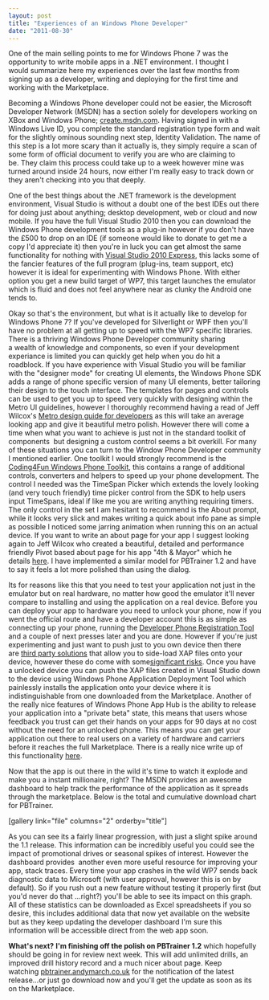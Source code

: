 ```yaml
---
layout: post
title: "Experiences of an Windows Phone Developer"
date: "2011-08-30"
---
```


One of the main selling points to me for Windows Phone 7 was the opportunity to write mobile apps in a .NET environment. I thought I would summarize here my experiences over the last few months from signing up as a developer, writing and deploying for the first time and working with the Marketplace.

Becoming a Windows Phone developer could not be easier, the Microsoft Developer Network (MSDN) has a section solely for developers working on XBox and Windows Phone; [create.msdn.com](http://create.msdn.com "create.msdn.com"). Having signed in with a Windows Live ID, you complete the standard registration type form and wait for the slightly ominous sounding next step, Identity Validation. The name of this step is a lot more scary than it actually is, they simply require a scan of some form of official document to verify you are who are claiming to be. They claim this process could take up to a week however mine was turned around inside 24 hours, now either I'm really easy to track down or they aren't checking into you that deeply.
<!--more-->
One of the best things about the .NET framework is the development environment, Visual Studio is without a doubt one of the best IDEs out there for doing just about anything; desktop development, web or cloud and now mobile. If you have the full Visual Studio 2010 then you can download the Windows Phone development tools as a plug-in however if you don't have the £500 to drop on an IDE (if someone would like to donate to get me a copy I'd appreciate it) then you're in luck you can get almost the same functionality for nothing with [Visual Studio 2010 Express](http://create.msdn.com/en-us/resources/downloads), this lacks some of the fancier features of the full program (plug-ins, team support, etc) however it is ideal for experimenting with Windows Phone. With either option you get a new build target of WP7, this target launches the emulator which is fluid and does not feel anywhere near as clunky the Android one tends to.

Okay so that's the environment, but what is it actually like to develop for Windows Phone 7? If you've developed for Silverlight or WPF then you'll have no problem at all getting up to speed with the WP7 specific libraries. There is a thriving Windows Phone Developer community sharing a wealth of knowledge and components, so even if your development experiance is limited you can quickly get help when you do hit a roadblock. If you have experience with Visual Studio you will be familiar with the "designer mode" for creating UI elements, the Windows Phone SDK adds a range of phone specific version of many UI elements, better tailoring their design to the touch interface. The templates for pages and controls can be used to get you up to speed very quickly with designing within the Metro UI guidelines, however I thoroughly recommend having a read of Jeff Wilcox's [Metro design guide for developers](http://www.jeff.wilcox.name/2011/03/metro-design-guide-v1/) as this will take an average looking app and give it beautiful metro polish. However there will come a time when what you want to achieve is just not in the standard toolkit of components  but designing a custom control seems a bit overkill. For many of these situations you can turn to the Window Phone Developer community I mentioned earlier. One toolkit I would strongly recommend is the [Coding4Fun Windows Phone Toolkit](http://coding4fun.codeplex.com/), this contains a range of additional controls, converters and helpers to speed up your phone development. The control I needed was the TimeSpan Picker which extends the lovely looking (and very touch friendly) time picker control from the SDK to help users input TimeSpans, ideal if like me you are writing anything requiring timers. The only control in the set I am hesitant to recommend is the About prompt, while it looks very slick and makes writing a quick about info pane as simple as possible I noticed some jarring animation when running this on an actual device. If you want to write an about page for your app I suggest looking again to Jeff Wilcox who created a beautiful, detailed and performance friendly Pivot based about page for his app "4th & Mayor" which he details [here](http://www.jeff.wilcox.name/2011/07/my-app-about-page/). I have implemented a similar model for PBTrainer 1.2 and have to say it feels a lot more polished than using the dialog.

Its for reasons like this that you need to test your application not just in the emulator but on real hardware, no matter how good the emulator it'll never compare to installing and using the application on a real device. Before you can deploy your app to hardware you need to unlock your phone, now if you went the official route and have a developer account this is as simple as connecting up your phone, running the [Developer Phone Registration Tool](http://msdn.microsoft.com/en-us/library/ff769508(v=VS.92).aspx "Developer Phone Registration Tool") and a couple of next presses later and you are done. However if you're just experimenting and just want to push just to you own device then there are [third party solutions](http://www.chevronwp7.com/) that allow you to side-load XAP files onto your device, however these do come with some[significant risks](http://www.zdnet.com/blog/microsoft/walshied-windows-phone-7-that-wont-update-theres-a-fix-for-that/9365). Once you have a unlocked device you can push the XAP files created in Visual Studio down to the device using Windows Phone Application Deployment Tool which painlessly installs the application onto your device where it is indistinguishable from one downloaded from the Marketplace. Another of the really nice features of Windows Phone App Hub is the ability to release your application into a "private beta" state, this means that users whose feedback you trust can get their hands on your apps for 90 days at no cost without the need for an unlocked phone. This means you can get your application out there to real users on a variety of hardware and carriers before it reaches the full Marketplace. There is a really nice write up of this functionality [here](http://blog.tomverhoeff.nl/2011/08/13/using-private-beta-distribution-for-testing-your-wp7-app/).

Now that the app is out there in the wild it's time to watch it explode and make you a instant millionaire, right? The MSDN provides an awesome dashboard to help track the performance of the application as it spreads through the marketplace. Below is the total and cumulative download chart for PBTrainer.

\[gallery link="file" columns="2" orderby="title"\]

As you can see its a fairly linear progression, with just a slight spike around the 1.1 release. This information can be incredibly useful you could see the impact of promotional drives or seasonal spikes of interest. However the dashboard provides  another even more useful resource for improving your app, stack traces. Every time your app crashes in the wild WP7 sends back diagnostic data to Microsoft (with user approval, however this is on by default). So if you rush out a new feature without testing it properly first (but you'd never do that ...right?) you'll be able to see its impact on this graph. All of these statistics can be downloaded as Excel spreadsheets if you so desire, this includes additional data that now yet available on the website but as they keep updating the developer dashboard I'm sure this information will be accessible direct from the web app soon.

**What's next?** **I'm finishing off the polish on PBTrainer 1.2** which hopefully should be going in for review next week. This will add unlimited drills, an improved drill history record and a much nicer about page. Keep watching [pbtrainer.andymarch.co.uk](http://pbtrainer.andymarch.co.uk "pbtrainer.andymarch.co.uk") for the notification of the latest release...or just go download now and you'll get the update as soon as its on the Marketplace.
